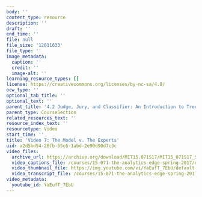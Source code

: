 ```yaml
---
body: ''
content_type: resource
description: ''
draft: ''
end_time: ''
file: null
file_size: '12011633'
file_type: ''
image_metadata:
  caption: ''
  credit: ''
  image-alt: ''
learning_resource_types: []
license: https://creativecommons.org/licenses/by-nc-sa/4.0/
ocw_type: ''
optional_tab_title: ''
optional_text: ''
parent_title: '4.2 Judge, Jury, and Classifier: An Introduction to Trees '
parent_type: CourseSection
related_resources_text: ''
resource_index_text: ''
resourcetype: Video
start_time: ''
title: 'Video 7: The Model v. The Experts'
uid: a2d5bd54-26fb-55c6-1abd-2e90d90d7c3c
video_files:
  archive_url: https://archive.org/download/MIT15.071S17/MIT15_071S17_Session_4.2.13_300k.mp4
  video_captions_file: /courses/15-071-the-analytics-edge-spring-2017/d190fc958c2e56b5953773a3b5a208e9_YaEufT_7EbU.vtt
  video_thumbnail_file: https://img.youtube.com/vi/YaEufT_7EbU/default.jpg
  video_transcript_file: /courses/15-071-the-analytics-edge-spring-2017/5e888b60062c060117a6146c01767bca_YaEufT_7EbU.pdf
video_metadata:
  youtube_id: YaEufT_7EbU
---
```

